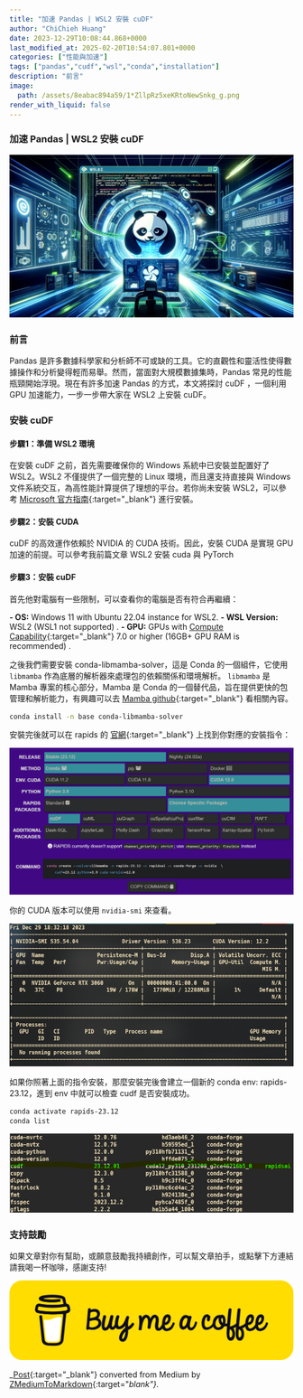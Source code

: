```yaml
---
title: "加速 Pandas | WSL2 安裝 cuDF"
author: "ChiChieh Huang"
date: 2023-12-29T10:08:44.868+0000
last_modified_at: 2025-02-20T10:54:07.801+0000
categories: ["性能與加速"]
tags: ["pandas","cudf","wsl","conda","installation"]
description: "前言"
image:
  path: /assets/8eabac894a59/1*ZllpRz5xeKRtoNewSnkg_g.png
render_with_liquid: false
---
```


### 加速 Pandas \| WSL2 安裝 cuDF


![](/assets/8eabac894a59/1*ZllpRz5xeKRtoNewSnkg_g.png)

### 前言

Pandas 是許多數據科學家和分析師不可或缺的工具。它的直觀性和靈活性使得數據操作和分析變得輕而易舉。然而，當面對大規模數據集時，Pandas 常見的性能瓶頸開始浮現。現在有許多加速 Pandas 的方式，本文將探討 cuDF ，一個利用 GPU 加速能力，一步一步帶大家在 WSL2 上安裝 cuDF。
### 安裝 cuDF
#### 步驟1：準備 WSL2 環境

在安裝 cuDF 之前，首先需要確保你的 Windows 系統中已安裝並配置好了 WSL2。WSL2 不僅提供了一個完整的 Linux 環境，而且還支持直接與 Windows 文件系統交互，為高性能計算提供了理想的平台。若你尚未安裝 WSL2，可以參考 [Microsoft 官方指南](https://learn.microsoft.com/zh-tw/windows/wsl/install){:target="_blank"} 進行安裝。
#### 步驟2：安裝 CUDA

cuDF 的高效運作依賴於 NVIDIA 的 CUDA 技術。因此，安裝 CUDA 是實現 GPU 加速的前提。可以參考我前篇文章 WSL2 安裝 cuda 與 PyTorch
#### 步驟3：安裝 cuDF

首先他對電腦有一些限制，可以查看你的電腦是否有符合再繼續：

**\- OS:** Windows 11 with Ubuntu 22\.04 instance for WSL2\.
**\- WSL Version:** WSL2 \(WSL1 not supported\) \.
**\- GPU:** GPUs with [Compute Capability](https://developer.nvidia.com/cuda-gpus){:target="_blank"} 7\.0 or higher \(16GB\+ GPU RAM is recommended\) \.

之後我們需要安裝 conda\-libmamba\-solver，這是 Conda 的一個組件，它使用 `libmamba` 作為底層的解析器來處理包的依賴關係和環境解析。 `libmamba` 是 Mamba 專案的核心部分，Mamba 是 Conda 的一個替代品，旨在提供更快的包管理和解析能力，有興趣可以去 [Mamba github](https://github.com/mamba-org/mamba){:target="_blank"} 看相關內容。
```bash
conda install -n base conda-libmamba-solver
```

安裝完後就可以在 rapids 的 [官網](https://docs.rapids.ai/install#selector){:target="_blank"} 上找到你對應的安裝指令：


![](/assets/8eabac894a59/1*J3BwM-I02wuANUCm9inctg.png)


你的 CUDA 版本可以使用 `nvidia-smi` 來查看。


![](/assets/8eabac894a59/1*iWYuMN9YZ5OuPeeeO-ZDkw.png)


如果你照著上面的指令安裝，那麼安裝完後會建立一個新的 conda env: rapids\-23\.12，進到 env 中就可以檢查 cudf 是否安裝成功。
```bash
conda activate rapids-23.12
conda list
```


![](/assets/8eabac894a59/1*24FvTrkBi59-iKjojydm1A.png)

### 支持鼓勵

如果文章對你有幫助，或願意鼓勵我持續創作，可以幫文章拍手，或點擊下方連結請我喝一杯咖啡，感謝支持\!


![](/assets/8eabac894a59/1*QCQqlZr6doDP-cszzpaSpw.png)




_[Post](https://medium.com/@cch.chichieh/%E5%8A%A0%E9%80%9F-pandas-wsl2-%E5%AE%89%E8%A3%9D-cudf-8eabac894a59){:target="_blank"} converted from Medium by [ZMediumToMarkdown](https://github.com/ZhgChgLi/ZMediumToMarkdown){:target="_blank"}._
